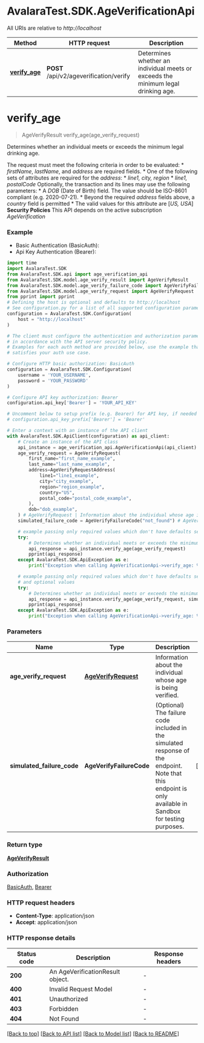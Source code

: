 # AvalaraTest.SDK.AgeVerificationApi

All URIs are relative to *http://localhost*

Method | HTTP request | Description
------------- | ------------- | -------------
[**verify_age**](AgeVerificationApi.md#verify_age) | **POST** /api/v2/ageverification/verify | Determines whether an individual meets or exceeds the minimum legal drinking age.


# **verify_age**
> AgeVerifyResult verify_age(age_verify_request)

Determines whether an individual meets or exceeds the minimum legal drinking age.

The request must meet the following criteria in order to be evaluated: * *firstName*, *lastName*, and *address* are required fields. * One of the following sets of attributes are required for the *address*:   * *line1, city, region*   * *line1, postalCode*  Optionally, the transaction and its lines may use the following parameters: * A *DOB* (Date of Birth) field. The value should be ISO-8601 compliant (e.g. 2020-07-21). * Beyond the required *address* fields above, a *country* field is permitted   * The valid values for this attribute are [*US, USA*]  **Security Policies** This API depends on the active subscription *AgeVerification*

### Example

* Basic Authentication (BasicAuth):
* Api Key Authentication (Bearer):

```python
import time
import AvalaraTest.SDK
from AvalaraTest.SDK.api import age_verification_api
from AvalaraTest.SDK.model.age_verify_result import AgeVerifyResult
from AvalaraTest.SDK.model.age_verify_failure_code import AgeVerifyFailureCode
from AvalaraTest.SDK.model.age_verify_request import AgeVerifyRequest
from pprint import pprint
# Defining the host is optional and defaults to http://localhost
# See configuration.py for a list of all supported configuration parameters.
configuration = AvalaraTest.SDK.Configuration(
    host = "http://localhost"
)

# The client must configure the authentication and authorization parameters
# in accordance with the API server security policy.
# Examples for each auth method are provided below, use the example that
# satisfies your auth use case.

# Configure HTTP basic authorization: BasicAuth
configuration = AvalaraTest.SDK.Configuration(
    username = 'YOUR_USERNAME',
    password = 'YOUR_PASSWORD'
)

# Configure API key authorization: Bearer
configuration.api_key['Bearer'] = 'YOUR_API_KEY'

# Uncomment below to setup prefix (e.g. Bearer) for API key, if needed
# configuration.api_key_prefix['Bearer'] = 'Bearer'

# Enter a context with an instance of the API client
with AvalaraTest.SDK.ApiClient(configuration) as api_client:
    # Create an instance of the API class
    api_instance = age_verification_api.AgeVerificationApi(api_client)
    age_verify_request = AgeVerifyRequest(
        first_name="first_name_example",
        last_name="last_name_example",
        address=AgeVerifyRequestAddress(
            line1="line1_example",
            city="city_example",
            region="region_example",
            country="US",
            postal_code="postal_code_example",
        ),
        dob="dob_example",
    ) # AgeVerifyRequest | Information about the individual whose age is being verified.
    simulated_failure_code = AgeVerifyFailureCode("not_found") # AgeVerifyFailureCode | (Optional) The failure code included in the simulated response of the endpoint. Note that this endpoint is only available in Sandbox for testing purposes. (optional)

    # example passing only required values which don't have defaults set
    try:
        # Determines whether an individual meets or exceeds the minimum legal drinking age.
        api_response = api_instance.verify_age(age_verify_request)
        pprint(api_response)
    except AvalaraTest.SDK.ApiException as e:
        print("Exception when calling AgeVerificationApi->verify_age: %s\n" % e)

    # example passing only required values which don't have defaults set
    # and optional values
    try:
        # Determines whether an individual meets or exceeds the minimum legal drinking age.
        api_response = api_instance.verify_age(age_verify_request, simulated_failure_code=simulated_failure_code)
        pprint(api_response)
    except AvalaraTest.SDK.ApiException as e:
        print("Exception when calling AgeVerificationApi->verify_age: %s\n" % e)
```


### Parameters

Name | Type | Description  | Notes
------------- | ------------- | ------------- | -------------
 **age_verify_request** | [**AgeVerifyRequest**](AgeVerifyRequest.md)| Information about the individual whose age is being verified. |
 **simulated_failure_code** | **AgeVerifyFailureCode**| (Optional) The failure code included in the simulated response of the endpoint. Note that this endpoint is only available in Sandbox for testing purposes. | [optional]

### Return type

[**AgeVerifyResult**](AgeVerifyResult.md)

### Authorization

[BasicAuth](../README.md#BasicAuth), [Bearer](../README.md#Bearer)

### HTTP request headers

 - **Content-Type**: application/json
 - **Accept**: application/json


### HTTP response details

| Status code | Description | Response headers |
|-------------|-------------|------------------|
**200** | An AgeVerificationResult object. |  -  |
**400** | Invalid Request Model |  -  |
**401** | Unauthorized |  -  |
**403** | Forbidden |  -  |
**404** | Not Found |  -  |

[[Back to top]](#) [[Back to API list]](../README.md#documentation-for-api-endpoints) [[Back to Model list]](../README.md#documentation-for-models) [[Back to README]](../README.md)

